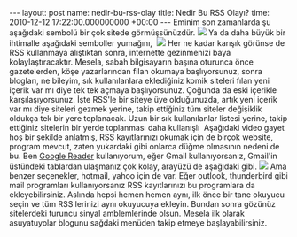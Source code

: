 --- layout: post name: nedir-bu-rss-olay title: Nedir Bu RSS Olayı? time: 2010-12-12 17:22:00.000000000 +00:00 ---
Eminim son zamanlarda şu aşağıdaki sembolü bir çok sitede görmüşsünüzdür.
[![](http://3.bp.blogspot.com/_VbDsH1Mbydo/TTODmqz2lcI/AAAAAAAAAsM/9TDuI-wSnz8/s200/Picture-16.png)](http://www.technewsdaily.com/images/stories/rss-02.gif)
Ya da daha büyük bir ihtimalle aşağıdaki semboller yumağını, 
[![](http://www.problogger.net/wp-content/uploads/2007/08/rss-buttons.gif)](http://www.problogger.net/wp-content/uploads/2007/08/rss-buttons.gif)
Her ne kadar karışık görünse de RSS kullanmaya alıştıktan sonra, internette gezinmenizi baya kolaylaştıracaktır.
Mesela, sabah bilgisayarın başına oturunca önce gazetelerden, köşe yazarlarından filan okumaya başlıyorsunuz, sonra blogları, ne bileyim, sık kullanılanlara eklediğiniz komik siteleri fılan yeni içerik var mı diye tek tek açmaya başlıyorsunuz. Çoğunda da eski içerikle karşılaşıyorsunuz. İşte RSS'le bir siteye üye olduğunuzda, artık yeni içerik var mı diye siteleri gezmek yerine, takip ettiğiniz tüm siteler değişiklik oldukça tek bir yere toplanacak. Uzun bir sık kullanılanlar listesi yerine, takip ettiğiniz sitelerin bir yerde toplanması daha kullanışlı
 Aşağıdaki video gayet hoş bir şekilde anlatmış,
RSS kayıtlarınızı okumak için de birçok website, program mevcut, zaten yukardaki gibi onlarca düğme olmasının nedeni de bu. Ben [Google Reader](http://www.google.com/googlereader/tour.html) kullanıyorum, eğer Gmail kullanıyorsanız, Gmail'in üstündeki tablardan ulaşmanız çok kolay, arayüzü de aşağıdaki gibi.
[![](http://www.examiner.com/images/blog/EXID19762/images/google_reader400__093006.png)](http://www.examiner.com/images/blog/EXID19762/images/google_reader400__093006.png)
Ama benzer seçenekler, hotmail, yahoo için de var. Eğer outlook, thunderbird gibi mail programları kullanıyorsanız RSS kayıtlarınızı bu programlara da ekleyebilirsiniz. Aslında hepsi hemen hemen aynı, ilk önce bir tane okuyucu seçin ve tüm RSS lerinizi aynı okuyucuya ekleyin.
Bundan sonra gözünüz sitelerdeki turuncu sinyal amblemlerinde olsun. Mesela ilk olarak asuyatuyolar blogunu sağdaki menüden takip etmeye başlayabilirsiniz.

